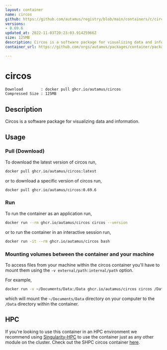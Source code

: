 ```yaml
---
layout: container
name: circos
github: https://github.com/autamus/registry/blob/main/containers/c/circos/spack.yaml
versions:
- 0.69.6
updated_at: 2022-11-03T20:23:03.91425966Z
size: 125MB
description: Circos is a software package for visualizing data and information.
container_url: https://github.com/orgs/autamus/packages/container/package/circos

---
```

# circos
```bash 
Download        : docker pull ghcr.io/autamus/circos
Compressed Size : 125MB
```

## Description
Circos is a software package for visualizing data and information.

## Usage
### Pull (Download)
To download the latest version of circos run,

```bash
docker pull ghcr.io/autamus/circos:latest
```

or to download a specific version of circos run,

```bash
docker pull ghcr.io/autamus/circos:0.69.6
```
### Run
To run the container as an application run,
```bash
docker run --rm ghcr.io/autamus/circos circos --version
```

or to run the container in an interactive session run,
```bash
docker run -it --rm ghcr.io/autamus/circos bash
```

### Mounting volumes between the container and your machine
To access files from your machine within the circos container you'll have to mount them using the `-v external/path:internal/path` option.

For example,
```bash
docker run -v ~/Documents/Data:/Data ghcr.io/autamus/circos circos /Data/myData.csv
```
which will mount the `~/Documents/Data` directory on your computer to the `/Data` directory within the container.

## HPC
If you're looking to use this container in an HPC environment we recommend using [Singularity-HPC](https://singularity-hpc.readthedocs.io) to use the container just as any other module on the cluster. Check out the SHPC circos container [here](https://singularityhub.github.io/singularity-hpc/r/ghcr.io-autamus-circos/).